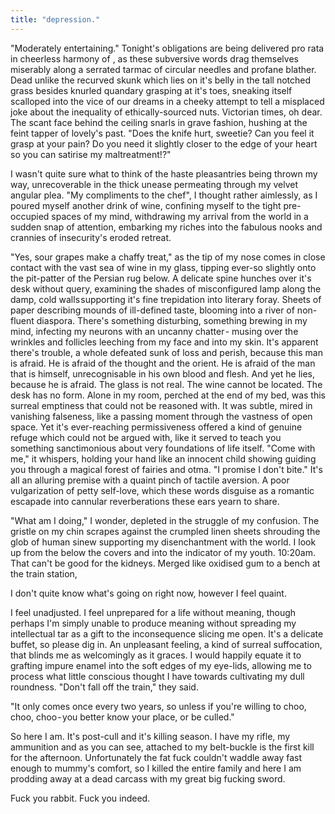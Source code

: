 ```yaml
---
title: "depression."
---
```


<!-- Self-perceived reality -->

"Moderately entertaining." Tonight's obligations are being delivered pro rata in cheerless harmony of , as these subversive words drag themselves miserably along a serrated tarmac of circular needles and profane blather. Dead unlike the recurved skunk which lies on it's belly in the tall notched grass besides knurled quandary grasping at it's toes, sneaking itself scalloped into the vice of our dreams in a cheeky attempt to tell a misplaced joke about the inequality of ethically-sourced nuts. Victorian times, oh dear. The scant face behind the ceiling snarls in grave fashion, hushing at the feint tapper of lovely's past. "Does the knife hurt, sweetie? Can you feel it grasp at your pain? Do you need it slightly closer to the edge of your heart so you can satirise my maltreatment!?"

I wasn't quite sure what to think of the haste pleasantries being thrown my way, unrecoverable in the thick unease permeating through my velvet angular plea. "My compliments to the chef", I thought rather aimlessly, as I poured myself another drink of wine, confining myself to the tight pre-occupied spaces of my mind, withdrawing my arrival from the world in a sudden snap of attention, embarking my riches into the fabulous nooks and crannies of insecurity's eroded retreat.

"Yes, sour grapes make a chaffy treat," as the tip of my nose comes in close contact with the vast sea of wine in my glass, tipping ever-so slightly onto the pit-patter of the Persian rug below. A delicate spine hunches over it's desk without query, examining the shades of misconfigured lamp along the damp, cold walls supporting it's fine trepidation into literary foray. Sheets of paper describing mounds of ill-defined taste, blooming into a river of non-fluent diaspora. There's something disturbing, something brewing in my mind, infecting my neurons with an uncanny chatter - musing over the wrinkles and follicles leeching from my face and into my skin. It's apparent there's trouble, a whole defeated sunk of loss and perish, because this man is afraid. He is afraid of the thought and the orient. He is afraid of the man that is himself, unrecognisable in his own blood and flesh. And yet he lies, because he is afraid. The glass is not real. The wine cannot be located. The desk has no form. Alone in my room, perched at the end of my bed, was this surreal emptiness that could not be reasoned with. It was subtle, mired in vanishing falseness, like a passing moment through the vastness of open space. Yet it's ever-reaching permissiveness offered a kind of genuine refuge which could not be argued with, like it served to teach you something sanctimonious about very foundations of life itself. "Come with me," it whispers, holding your hand like an innocent child showing guiding you through a magical forest of fairies and otma. "I promise I don't bite." It's all an alluring premise with a quaint pinch of tactile aversion. A poor vulgarization of petty self-love, which these words disguise as a romantic escapade into cannular reverberations these ears yearn to share.

"What am I doing," I wonder, depleted in the struggle of my confusion. The gristle on my chin scrapes against the crumpled linen sheets shrouding the glob of human sinew supporting my disenchantment with the world. I look up from the below the covers and into the indicator of my youth. 10:20am. That can't be good for the kidneys. Merged like oxidised gum to a bench at the train station,

I don't quite know what's going on right now, however I feel quaint.

I feel unadjusted. I feel unprepared for a life without meaning, though perhaps I'm simply unable to produce meaning without spreading my intellectual tar as a gift to the inconsequence slicing me open. It's a delicate buffet, so please dig in. An unpleasant feeling, a kind of surreal suffocation, that blinds me as welcomingly as it graces. I would happily equate it to grafting impure enamel into the soft edges of my eye-lids, allowing me to process what little conscious thought I have towards cultivating my dull roundness.
"Don't fall off the train," they said. 

"It only comes once every two years, so unless if you're willing to choo, choo, choo - you better know your place, or be culled." 

So here I am. It's post-cull and it's killing season. I have my rifle, my ammunition and as you can see, attached to my belt-buckle is the first kill for the afternoon. Unfortunately the fat fuck couldn't waddle away fast enough to mummy's comfort, so I killed the entire family and here I am prodding away at a dead carcass with my great big fucking sword. 

Fuck you rabbit. Fuck you indeed.


<!-- Reality, in bed -->
